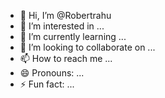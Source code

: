 - 👋 Hi, I’m @Robertrahu
- 👀 I’m interested in ...
- 🌱 I’m currently learning ...
- 💞️ I’m looking to collaborate on ...
- 📫 How to reach me ...
- 😄 Pronouns: ...
- ⚡ Fun fact: ...

<!---
Robertrahu/Robertrahu is a ✨ special ✨ repository because its `README.md` (this file) appears on your GitHub profile.
You can click the Preview link to take a look at your changes.
--->
